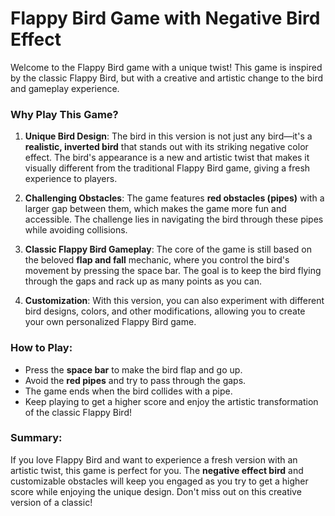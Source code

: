 
# Flappy Bird Game with Negative Bird Effect

Welcome to the Flappy Bird game with a unique twist! This game is inspired by the classic Flappy Bird, but with a creative and artistic change to the bird and gameplay experience.

### Why Play This Game?

1. **Unique Bird Design**: The bird in this version is not just any bird—it's a **realistic, inverted bird** that stands out with its striking negative color effect. The bird's appearance is a new and artistic twist that makes it visually different from the traditional Flappy Bird game, giving a fresh experience to players.
  
2. **Challenging Obstacles**: The game features **red obstacles (pipes)** with a larger gap between them, which makes the game more fun and accessible. The challenge lies in navigating the bird through these pipes while avoiding collisions.

3. **Classic Flappy Bird Gameplay**: The core of the game is still based on the beloved **flap and fall** mechanic, where you control the bird's movement by pressing the space bar. The goal is to keep the bird flying through the gaps and rack up as many points as you can.

4. **Customization**: With this version, you can also experiment with different bird designs, colors, and other modifications, allowing you to create your own personalized Flappy Bird game.

### How to Play:

- Press the **space bar** to make the bird flap and go up.
- Avoid the **red pipes** and try to pass through the gaps.
- The game ends when the bird collides with a pipe.
- Keep playing to get a higher score and enjoy the artistic transformation of the classic Flappy Bird!

### Summary:

If you love Flappy Bird and want to experience a fresh version with an artistic twist, this game is perfect for you. The **negative effect bird** and customizable obstacles will keep you engaged as you try to get a higher score while enjoying the unique design. Don't miss out on this creative version of a classic!

